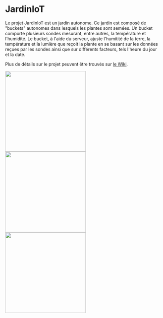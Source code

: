 # JardinIoT
Le projet JardinIoT est un jardin autonome. Ce jardin est composé de "buckets" autonomes dans lesquels les plantes sont semées. Un bucket comporte plusieurs sondes mesurant, entre autres, la température et l'humidité. Le bucket, à l'aide du serveur, ajuste l'humitité de la terre, la température et la lumière que reçoit la plante en se basant sur les données reçues par les sondes ainsi que sur différents facteurs, tels l'heure du jour et la date.

Plus de détails sur le projet peuvent être trouvés sur [le Wiki](https://github.com/ClubCedille/jardiniot/wiki "Wiki JardinIoT").

<img src="https://cloud.githubusercontent.com/assets/6194072/25687872/c6a8c538-3047-11e7-997f-b75367dcfbd4.JPG" height="260"> <img src="https://cloud.githubusercontent.com/assets/6194072/25687873/c6ae7a6e-3047-11e7-9e88-86f978f50d0e.jpg" height="260"> <img src="https://cloud.githubusercontent.com/assets/6194072/25687871/c69dbcf6-3047-11e7-964a-e40224be613f.JPG" height="260"> 
